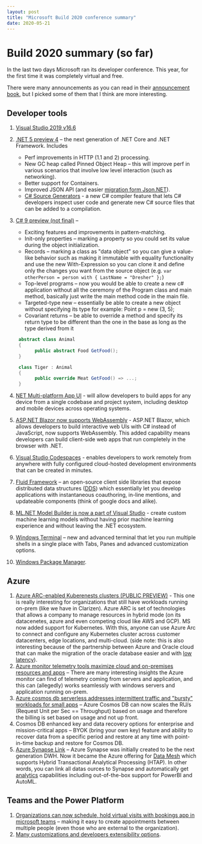 ```yaml
---
layout: post
title: "Microsoft Build 2020 conference summary"
date: 2020-05-21
---
```

# Build 2020 summary (so far)

In the last two days Microsoft ran its developer conference. This year, for the first time it was completely virtual and free.

There were many announcements as you can read in their [announcement book](https://news.microsoft.com/build-2020-book-of-news/), but I picked some of them that I think are more interesting.

## Developer tools
	

1. [Visual Studio 2019 v16.6](https://devblogs.microsoft.com/visualstudio/visual-studio-2019-v16-6-and-v16-7-preview-1-ship-today/)
2. [.NET 5 preview 4](https://devblogs.microsoft.com/dotnet/announcing-net-5-preview-4-and-our-journey-to-one-net/) – the next generation of .NET Core and .NET Framework.
 Includes
   *  Perf improvements in HTTP (1.1 and 2) processing.
   *  New GC heap called Pinned Object Heap – this will improve perf in various scenarios that involve low level interaction (such as networking).
   *  Better support for Containers.
   *  Improved JSON API (and easier [migration form Json.NET](https://docs.microsoft.com/dotnet/standard/serialization/system-text-json-migrate-from-newtonsoft-how-to)).
   *  [C# Source Generators](https://devblogs.microsoft.com/dotnet/introducing-c-source-generators/) - a new C# compiler feature that lets C# developers inspect user code and generate new C# source files that can be added to a compilation.
3. [C# 9 preview (not final)](https://devblogs.microsoft.com/dotnet/welcome-to-c-9-0/) –
   * Exciting features and improvements in pattern-matching.
   * Init-only properties – marking a property so you could set its value during the object initialization.
   * Records – marking a class as &quot;data object&quot; so you can give a value-like behavior such as making it immutable with equality functionality and use the new With-Expression so you can clone it and define only the changes you want from the source object (e.g. `var otherPerson = person with { LastName = "Dresher" };`)
   * Top-level programs – now you would be able to create a new c# application without all the ceremony of the Program class and main method, basically just write the main method code in the main file.
   * Targeted-type new – essentially be able to create a new object without specifying its type for example: Point p = new (3, 5);
   * Covariant returns – be able to override a method and specify its return type to be different than the one in the base as long as the type derived from it
   ```csharp
    abstract class Animal
    {
          public abstract Food GetFood();
    }

    class Tiger : Animal
    {
          public override Meat GetFood() => ...;
    }
   ```  

4. [NET Multi-platform App UI](https://devblogs.microsoft.com/dotnet/introducing-net-multi-platform-app-ui/) - will allow developers to build apps for any device from a single codebase and project system, including desktop and mobile devices across operating systems.
  5. [ASP.NET Blazor now supports WebAssembly](https://devblogs.microsoft.com/aspnet/blazor-webassembly-3-2-0-now-available/) - ASP.NET Blazor, which allows developers to build interactive web UIs with C# instead of JavaScript, now supports WebAssembly. This added capability means developers can build client-side web apps that run completely in the browser with .NET.
  6. [Visual Studio Codespaces](https://devblogs.microsoft.com/visualstudio/expanding-visual-studio-2019-support-for-visual-studio-codespaces/) - enables developers to work remotely from anywhere with fully configured cloud-hosted development environments that can be created in minutes.
  7. [Fluid Framework](https://support.microsoft.com/en-us/office/get-started-with-fluid-framework-preview-d05278db-b82b-4d1f-8523-cf0c9c2fb2df) – an open-source client side libraries that expose distributed data structures ([DDS](https://www.usenix.org/legacy/publications/library/proceedings/osdi2000/full_papers/gribble/gribble_html/node2.html)) which essentially let you develop applications with instantaneous coauthoring, in-line mentions, and updateable components (think of google docs and alike).
  8. [ML.NET Model Builder is now a part of Visual Studio](https://devblogs.microsoft.com/dotnet/ml-net-model-builder-is-now-a-part-of-visual-studio/) - create custom machine learning models without having prior machine learning experience and without leaving the .NET ecosystem.
  9. [Windows Terminal](https://devblogs.microsoft.com/commandline/windows-terminal-1-0/) – new and advanced terminal that let you run multiple shells in a single place with Tabs, Panes and advanced customization options.
  10. [Windows Package Manager](https://devblogs.microsoft.com/commandline/windows-package-manager-preview/).


## Azure

1. [Azure ARC-enabled Kuberenests clusters (PUBLIC PREVIEW)](https://azure.microsoft.com/en-us/blog/azure-arc-enabled-kubernetes-preview-and-new-ecosystem-partners/) - This one is really interesting for organizations that still have workloads running on-prem (like we have in Clarizen). Azure ARC is set of technologies that allows a company to manage resources in hybrid mode (on its datacenetes, azure and even competing cloud like AWS and GCP).
 MS now added support for Kubernetes. With this, anyone can use Azure Arc to connect and configure any Kubernetes cluster across customer datacenters, edge locations, and multi-cloud.
 (side note: this is also interesting because of the partnership between Azure and Oracle cloud that can make the migration of the oracle database easier and with [low latency](https://docs.oracle.com/en/solutions/learn-azure-oci-interconnect/index.html#GUID-A3BCA684-47C4-4644-90E8-99A7E3E0A6FE)).
2. [Azure monitor telemetry tools maximize cloud and on-premises resources and apps](https://azure.microsoft.com/en-us/updates/.azure-monitor-enhancements-are-now-available/) – There are many interesting insights the Azure monitor can find of telemetry coming from servers and application, and this can (allegedly) works seamlessly with windows servers and application running on-prem.
3. [Azure cosmos db serverless addresses intermittent traffic and &quot;bursty&quot; workloads for small apps](https://devblogs.microsoft.com/cosmosdb/autoscale-serverless-offers/) – Azure Cosmos DB can now scales the RU/s (Request Unit per Sec == Throughput) based on usage and therefore the billing is set based on usage and not up front.
4. Cosmos DB enhanced key and data recovery options for enterprise and mission-critical apps – BYOK (bring your own key) feature and ability to recover data from a specific period and restore at any time with point-in-time backup and restore for Cosmos DB.
5. [Azure Synapse Link](https://azure.microsoft.com/en-us/blog/azure-analytics-clarity-in-an-instant/) – Azure Synapse was initially created to be the next generation DWH. Now it became the Azure offering for [Data Mesh](https://www.thoughtworks.com/radar/techniques/data-mesh) which supports Hybrid Transactional Analytical Processing (HTAP). In other words, you can link all datas ources to Synapse and automatically get [analytics](https://azure.microsoft.com/en-us/services/synapse-analytics/#overview) capabilities including out-of-the-box support for PowerBI and AutoML.

## Teams and the Power Platform

1. [Organizations can now schedule, hold virtual visits with bookings app in microsoft teams](https://aka.ms/Bookings_Virtual_Visits) – making it easy to create appointments between multiple people (even those who are external to the organization).
2. [Many customizations and developers extensibility options](https://www.microsoft.com/en-us/microsoft-365/blog/2020/05/19/microsoft-teams-fluid-framework-new-microsoft-365/). 
